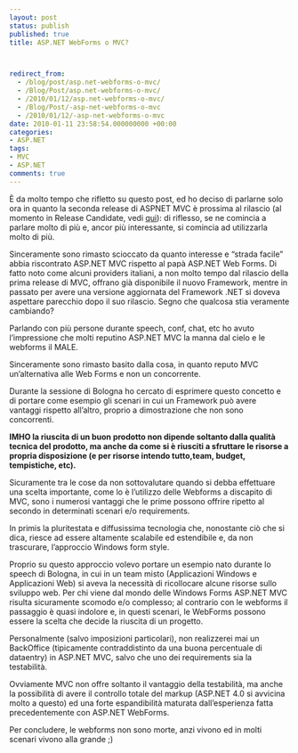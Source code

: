 ```yaml
---
layout: post
status: publish
published: true
title: ASP.NET WebForms o MVC?



redirect_from: 
  - /blog/post/asp.net-webforms-o-mvc/
  - /Blog/Post/asp.net-webforms-o-mvc/
  - /2010/01/12/asp.net-webforms-o-mvc/
  - /Blog/Post/-asp-net-webforms-o-mvc
  - /2010/01/12/-asp-net-webforms-o-mvc
date: 2010-01-11 23:58:54.000000000 +00:00
categories:
- ASP.NET
tags:
- MVC
- ASP.NET
comments: true
---
```

<p>
	&Egrave; da molto tempo che rifletto su questo post, ed ho deciso di parlarne solo ora in quanto la seconda release di ASPNET MVC &egrave; prossima al rilascio (al momento in Release Candidate, vedi <a href="http://imperugo.tostring.it/blog/post/aspnet-mvc-2-release-candidate-is-out" target="_blank" title="ASP.NET MVC 2 Release Candidate is out">qui</a>): di riflesso, se ne comincia a parlare molto di pi&ugrave; e, ancor pi&ugrave; interessante, si comincia ad utilizzarla molto di pi&ugrave;.</p>
<p>
	Sinceramente sono rimasto scioccato da quanto interesse e &ldquo;strada facile&rdquo; abbia riscontrato ASP.NET MVC rispetto al pap&agrave; ASP.NET Web Forms. Di fatto noto come alcuni providers italiani, a non molto tempo dal rilascio della prima release di MVC, offrano gi&agrave; disponibile il nuovo Framework, mentre in passato per avere una versione aggiornata del Framework .NET si doveva aspettare parecchio dopo il suo rilascio. Segno che qualcosa stia veramente cambiando?</p>
<p>
	Parlando con pi&ugrave; persone durante speech, conf, chat, etc ho avuto l&rsquo;impressione che molti reputino ASP.NET MVC la manna dal cielo e le webforms il MALE.</p>
<p>
	Sinceramente sono rimasto basito dalla cosa, in quanto reputo MVC un&rsquo;alternativa alle Web Forms e non un concorrente.</p>
<p>
	Durante la sessione di Bologna ho cercato di esprimere questo concetto e di portare come esempio gli scenari in cui un Framework pu&ograve; avere vantaggi rispetto all&rsquo;altro, proprio a dimostrazione che non sono concorrenti.</p>
<p>
	<strong>IMHO la riuscita di un buon prodotto non dipende soltanto dalla qualit&agrave; tecnica del prodotto, ma anche da come si &egrave; riusciti a sfruttare le risorse a propria disposizione (e per risorse intendo tutto,team, budget, tempistiche, etc).</strong></p>
<p>
	Sicuramente tra le cose da non sottovalutare quando si debba effettuare una scelta importante, come lo &egrave; l&rsquo;utilizzo delle Webforms a discapito di MVC, sono i numerosi vantaggi che le prime possono offrire ripetto al secondo in determinati scenari e/o requirements.</p>
<p>
	In primis la pluritestata e diffusissima tecnologia che, nonostante ci&ograve; che si dica, riesce ad essere altamente scalabile ed estendibile e, da non trascurare, l&rsquo;approccio Windows form style.</p>
<p>
	Proprio su questo approccio volevo portare un esempio nato durante lo speech di Bologna, in cui in un team misto (Applicazioni Windows e Applicazioni Web) si aveva la necessit&agrave; di ricollocare alcune risorse sullo sviluppo web. Per chi viene dal mondo delle Windows Forms ASP.NET MVC risulta sicuramente scomodo e/o complesso; al contrario con le webforms il passaggio &egrave; quasi indolore e, in questi scenari, le WebForms possono essere la scelta che decide la riuscita di un progetto.</p>
<p>
	Personalmente (salvo imposizioni particolari), non realizzerei mai un BackOffice (tipicamente contraddistinto da una buona percentuale di dataentry) in ASP.NET MVC, salvo che uno dei requirements sia la testabilit&agrave;.</p>
<p>
	Ovviamente MVC non offre soltanto il vantaggio della testabilit&agrave;, ma anche la possibilit&agrave; di avere il controllo totale del markup (ASP.NET 4.0 si avvicina molto a questo) ed una forte espandibilit&agrave; maturata dall&rsquo;esperienza fatta precedentemente con ASP.NET WebForms.</p>
<p>
	Per concludere, le webforms non sono morte, anzi vivono ed in molti scenari vivono alla grande ;)</p>
